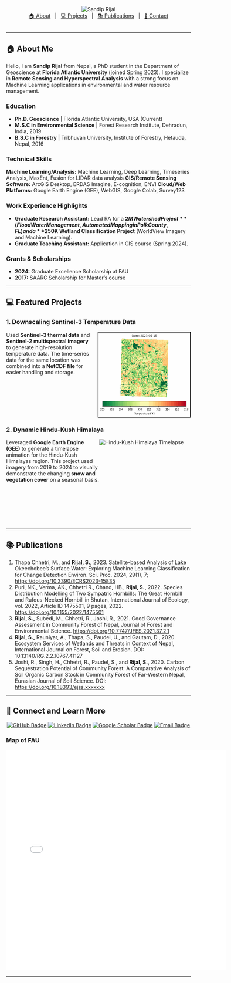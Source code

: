 <div align="center">
  <img src="URL_TO_YOUR_LIGHT_GREEN_NAME_BANNER_IMAGE.png" alt="Sandip Rijal" width="800"/>
</div>

<div align="center">
  <a href="#about">🏠 About</a> &nbsp;&nbsp;|&nbsp;&nbsp;
  <a href="#projects">💻 Projects</a> &nbsp;&nbsp;|&nbsp;&nbsp;
  <a href="#publications">📚 Publications</a> &nbsp;&nbsp;|&nbsp;&nbsp;
  <a href="#contact">📧 Contact</a>
</div>
<br>

---

## <a id="about"></a> 🏠 About Me

Hello, I am **Sandip Rijal** from Nepal, a PhD student in the Department of Geoscience at **Florida Atlantic University** (joined Spring 2023). I specialize in **Remote Sensing and Hyperspectral Analysis** with a strong focus on Machine Learning applications in environmental and water resource management.

### Education
* **Ph.D. Geoscience** | Florida Atlantic University, USA (Current)
* **M.S.C in Environmental Science** | Forest Research Institute, Dehradun, India, 2019
* **B.S.C in Forestry** | Tribhuvan University, Institute of Forestry, Hetauda, Nepal, 2016

### Technical Skills
**Machine Learning/Analysis:** Machine Learning, Deep Learning, Timeseries Analysis, MaxEnt, Fusion for LIDAR data analysis
**GIS/Remote Sensing Software:** ArcGIS Desktop, ERDAS Imagine, E-cognition, ENVI
**Cloud/Web Platforms:** Google Earth Engine (GEE), WebGIS, Google Colab, Survey123

### Work Experience Highlights
* **Graduate Research Assistant:** Lead RA for a **$2M Watershed Project** (Flood Water Management, Automated Mapping in Polk County, FL) and a **$250K Wetland Classification Project** (WorldView Imagery and Machine Learning).
* **Graduate Teaching Assistant:** Application in GIS course (Spring 2024).

### Grants & Scholarships
- **2024:** Graduate Excellence Scholarship at FAU  
- **2017:** SAARC Scholarship for Master’s course  

---

## <a id="projects"></a> 💻 Featured Projects

### 1. Downscaling Sentinel-3 Temperature Data

<img align="right" width="250" height="230" src="https://github.com/Sandipriz/Sandipriz.github.io/raw/main/images/temperature_animation2.gif" alt="Temperature Downscaling Animation" style="border: 2px solid black; margin-left: 10px;">

Used **Sentinel-3 thermal data** and **Sentinel-2 multispectral imagery** to generate high-resolution temperature data. The time-series data for the same location was combined into a **NetCDF file** for easier handling and storage.
<br clear="right"/>

### 2. Dynamic Hindu-Kush Himalaya

<img align="right" width="250" height="230" src="https://github.com/Sandipriz/Sandipriz.github.io/raw/main/images/HKH_imgs.gif" alt="Hindu-Kush Himalaya Timelapse">

Leveraged **Google Earth Engine (GEE)** to generate a timelapse animation for the Hindu-Kush Himalayas region. This project used imagery from 2019 to 2024 to visually demonstrate the changing **snow and vegetation cover** on a seasonal basis.
<br clear="right"/>

---

## <a id="publications"></a> 📚 Publications

1.  Thapa Chhetri, M., and **Rijal, S.,** 2023. Satellite-based Analysis of Lake Okeechobee’s Surface Water: Exploring Machine Learning Classification for Change Detection Environ. Sci. Proc. 2024, 29(1), 7; https://doi.org/10.3390/ECRS2023-15835
2.  Puri, NK., Verma, AK., Chhetri R., Chand, HB., **Rijal, S.,** 2022. Species Distribution Modelling of Two Sympatric Hornbills: The Great Hornbill and Rufous-Necked Hornbill in Bhutan, International Journal of Ecology, vol. 2022, Article ID 1475501, 9 pages, 2022. https://doi.org/10.1155/2022/1475501
3.  **Rijal, S.,** Subedi, M., Chhetri, R., Joshi, R., 2021. Good Governance Assessment in Community Forest of Nepal, Journal of Forest and Environmental Science. https://doi.org/10.7747/JFES.2021.37.2.1
4.  **Rijal, S.,** Rauniyar, A., Thapa, S., Paudel, U., and Gautam, D., 2020. Ecosystem Services of Wetlands and Threats in Context of Nepal, International Journal on Forest, Soil and Erosion. DOI: 10.13140/RG.2.2.10767.41127
5.  Joshi, R., Singh, H., Chhetri, R., Paudel, S., and **Rijal, S.,** 2020. Carbon Sequestration Potential of Community Forest: A Comparative Analysis of Soil Organic Carbon Stock in Community Forest of Far-Western Nepal, Eurasian Journal of Soil Science. DOI: https://doi.org/10.18393/ejss.xxxxxxx

---

## <a id="contact"></a> 📧 Connect and Learn More

<p align="center">
  <a href="https://github.com/Sandipriz" target="_blank"><img src="https://img.shields.io/badge/GitHub-100000?style=for-the-badge&logo=github&logoColor=white" alt="GitHub Badge"></a>
  <a href="https://www.linkedin.com/in/sandip-rijal-724694ba/" target="_blank"><img src="https://img.shields.io/badge/LinkedIn-0077B5?style=for-the-badge&logo=linkedin&logoColor=white" alt="LinkedIn Badge"></a>
  <a href="https://scholar.google.com/citations?user=GXT9_CsAAAAJ&hl=en&oi=sra" target="_blank"><img src="https://img.shields.io/badge/Google_Scholar-3C4A54?style=for-the-badge&logo=google-scholar&logoColor=white" alt="Google Scholar Badge"></a>
  <a href="mailto:srijal2023@fau.edu" target="_blank"><img src="https://img.shields.io/badge/Email-D14836?style=for-the-badge&logo=gmail&logoColor=white" alt="Email Badge"></a>
</p>

### Map of FAU 
<embed type="text/html" src="/images/fau.html" width="600" height="600">

---
